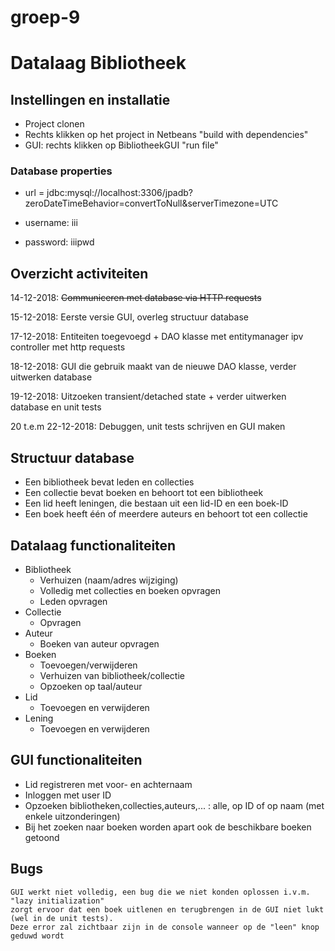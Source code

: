 # groep-9

# Datalaag Bibliotheek 

## Instellingen en installatie

- Project clonen
- Rechts klikken op het project in Netbeans "build with dependencies"
- GUI: rechts klikken op BibliotheekGUI "run file"

### Database properties
- url = jdbc:mysql://localhost:3306/jpadb?zeroDateTimeBehavior=convertToNull&serverTimezone=UTC

- username: iii

- password: iiipwd

## Overzicht activiteiten

14-12-2018: ~~Communiceren met database via HTTP requests~~ 

15-12-2018: Eerste versie GUI, overleg structuur database

17-12-2018: Entiteiten toegevoegd + DAO klasse met entitymanager ipv controller met http requests

18-12-2018: GUI die gebruik maakt van de nieuwe DAO klasse, verder uitwerken database

19-12-2018: Uitzoeken transient/detached state + verder uitwerken database en unit tests

20 t.e.m 22-12-2018: Debuggen, unit tests schrijven en GUI maken

## Structuur database

- Een bibliotheek bevat leden en collecties
- Een collectie bevat boeken en behoort tot een bibliotheek
- Een lid heeft leningen, die bestaan uit een lid-ID en een boek-ID
- Een boek heeft één of meerdere auteurs en behoort tot een collectie

## Datalaag functionaliteiten

- Bibliotheek
  - Verhuizen (naam/adres wijziging)
  - Volledig met collecties en boeken opvragen
  - Leden opvragen 
- Collectie
  - Opvragen
- Auteur
  - Boeken van auteur opvragen
- Boeken
  - Toevoegen/verwijderen
  - Verhuizen van bibliotheek/collectie 
  - Opzoeken op taal/auteur
- Lid
  - Toevoegen en verwijderen
- Lening
  - Toevoegen en verwijderen

## GUI functionaliteiten
- Lid registreren met voor- en achternaam
- Inloggen met user ID
- Opzoeken bibliotheken,collecties,auteurs,... : alle, op ID of op naam (met enkele uitzonderingen)
- Bij het zoeken naar boeken worden apart ook de beschikbare boeken getoond

## Bugs
``` 
GUI werkt niet volledig, een bug die we niet konden oplossen i.v.m. "lazy initialization"
zorgt ervoor dat een boek uitlenen en terugbrengen in de GUI niet lukt (wel in de unit tests).
Deze error zal zichtbaar zijn in de console wanneer op de "leen" knop geduwd wordt
```